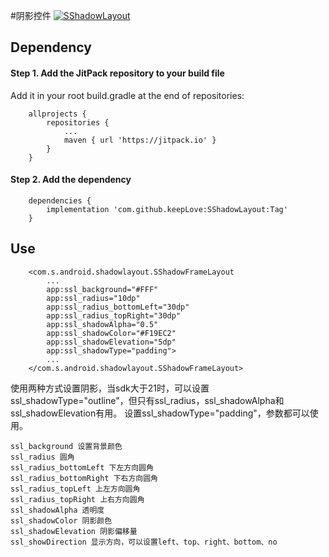 #阴影控件 [![SShadowLayout](https://jitpack.io/v/com.github.keepLove/SShadowLayout.svg)](https://jitpack.io/#com.github.keepLove/SShadowLayout)

## Dependency

#### Step 1. Add the JitPack repository to your build file

Add it in your root build.gradle at the end of repositories:


```
    allprojects {
    	repositories {
			...
			maven { url 'https://jitpack.io' }
		}
	}
```

#### Step 2. Add the dependency


```
    dependencies {
        implementation 'com.github.keepLove:SShadowLayout:Tag'
	}
```

## Use

```
    <com.s.android.shadowlayout.SShadowFrameLayout
        ...
        app:ssl_background="#FFF"
        app:ssl_radius="10dp"
        app:ssl_radius_bottomLeft="30dp"
        app:ssl_radius_topRight="30dp"
        app:ssl_shadowAlpha="0.5"
        app:ssl_shadowColor="#F19EC2"
        app:ssl_shadowElevation="5dp"
        app:ssl_shadowType="padding">
        ...
    </com.s.android.shadowlayout.SShadowFrameLayout>
```

使用两种方式设置阴影，当sdk大于21时，可以设置ssl_shadowType="outline"，但只有ssl_radius，ssl_shadowAlpha和ssl_shadowElevation有用。
设置ssl_shadowType="padding"，参数都可以使用。

    ssl_background 设置背景颜色
    ssl_radius 圆角
    ssl_radius_bottomLeft 下左方向圆角
    ssl_radius_bottomRight 下右方向圆角
    ssl_radius_topLeft 上左方向圆角
    ssl_radius_topRight 上右方向圆角
    ssl_shadowAlpha 透明度
    ssl_shadowColor 阴影颜色
    ssl_shadowElevation 阴影偏移量
    ssl_showDirection 显示方向，可以设置left、top、right、bottom、no
